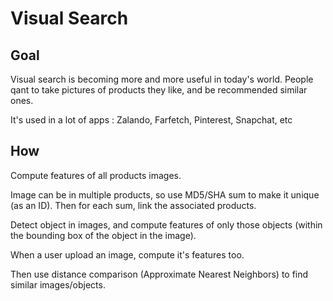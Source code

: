 # Visual Search

## Goal

Visual search is becoming more and more useful in today's world.
People qant to take pictures of products they like, and be recommended similar ones.

It's used in a lot of apps : Zalando, Farfetch, Pinterest, Snapchat, etc

## How

Compute features of all products images.

Image can be in multiple products, so use MD5/SHA sum to make it unique (as an ID).
Then for each sum, link the associated products.

Detect object in images, and compute features of only those objects (within the bounding box of the object in the image).

When a user upload an image, compute it's features too.

Then use distance comparison (Approximate Nearest Neighbors) to find similar images/objects.
